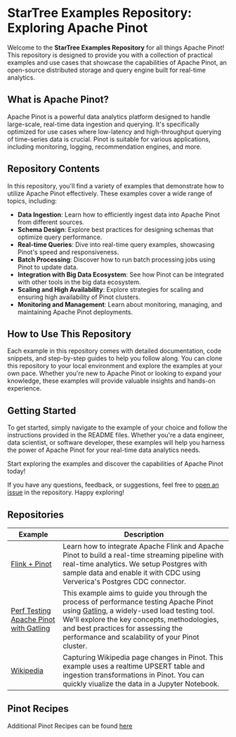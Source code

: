 # StarTree Examples Repository: Exploring Apache Pinot

Welcome to the **StarTree Examples Repository** for all things Apache Pinot! This repository is designed to provide you with a collection of practical examples and use cases that showcase the capabilities of Apache Pinot, an open-source distributed storage and query engine built for real-time analytics.

## What is Apache Pinot?

Apache Pinot is a powerful data analytics platform designed to handle large-scale, real-time data ingestion and querying. It's specifically optimized for use cases where low-latency and high-throughput querying of time-series data is crucial. Pinot is suitable for various applications, including monitoring, logging, recommendation engines, and more.

## Repository Contents

In this repository, you'll find a variety of examples that demonstrate how to utilize Apache Pinot effectively. These examples cover a wide range of topics, including:

- **Data Ingestion**: Learn how to efficiently ingest data into Apache Pinot from different sources.
- **Schema Design**: Explore best practices for designing schemas that optimize query performance.
- **Real-time Queries**: Dive into real-time query examples, showcasing Pinot's speed and responsiveness.
- **Batch Processing**: Discover how to run batch processing jobs using Pinot to update data.
- **Integration with Big Data Ecosystem**: See how Pinot can be integrated with other tools in the big data ecosystem.
- **Scaling and High Availability**: Explore strategies for scaling and ensuring high availability of Pinot clusters.
- **Monitoring and Management**: Learn about monitoring, managing, and maintaining Apache Pinot deployments.

## How to Use This Repository

Each example in this repository comes with detailed documentation, code snippets, and step-by-step guides to help you follow along. You can clone this repository to your local environment and explore the examples at your own pace. Whether you're new to Apache Pinot or looking to expand your knowledge, these examples will provide valuable insights and hands-on experience.

## Getting Started

To get started, simply navigate to the example of your choice and follow the instructions provided in the README files. Whether you're a data engineer, data scientist, or software developer, these examples will help you harness the power of Apache Pinot for your real-time data analytics needs.

Start exploring the examples and discover the capabilities of Apache Pinot today!

If you have any questions, feedback, or suggestions, feel free to [open an issue](issues) in the repository. Happy exploring!

## Repositories

| Example  | Description |
| -------- | ------- |
| [Flink + Pinot](./flink/) | Learn how to integrate Apache Flink and Apache Pinot to build a real-time streaming pipeline with real-time analytics. We setup Postgres with sample data and enable it with CDC using Ververica's Postgres CDC connector. 
|[Perf Testing Apache Pinot with Gatling](gatling) | This example aims to guide you through the process of performance testing Apache Pinot using [Gatling](https://gatling.io/docs/gatling/tutorials/quickstart/), a widely-used load testing tool. We'll explore the key concepts, methodologies, and best practices for assessing the performance and scalability of your Pinot cluster.|
|[Wikipedia](wikipedia)|Capturing Wikipedia page changes in Pinot. This example uses a realtime UPSERT table and ingestion transformations in Pinot. You can quickly viualize the data in a Jupyter Notebook.|

## Pinot Recipes

Additional Pinot Recipes can be found [here](https://github.com/startreedata/pinot-recipes)
